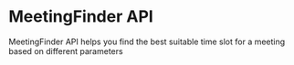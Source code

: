 # MeetingFinder API

MeetingFinder API helps you find the best suitable time slot for a meeting based on different
parameters
